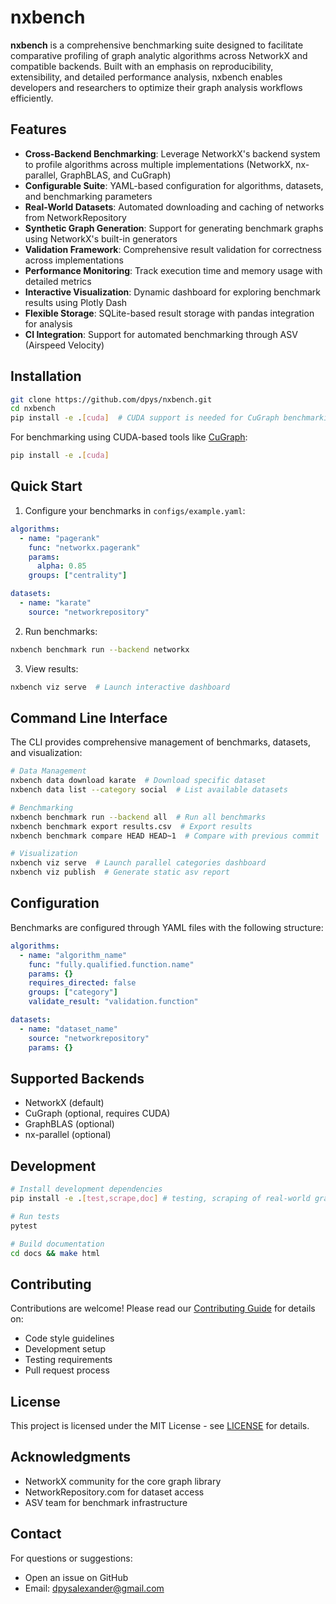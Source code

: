 # nxbench

**nxbench** is a comprehensive benchmarking suite designed to facilitate comparative profiling of graph analytic algorithms across NetworkX and compatible backends. Built with an emphasis on reproducibility, extensibility, and detailed performance analysis, nxbench enables developers and researchers to optimize their graph analysis workflows efficiently.

## Features

- **Cross-Backend Benchmarking**: Leverage NetworkX's backend system to profile algorithms across multiple implementations (NetworkX, nx-parallel, GraphBLAS, and CuGraph)
- **Configurable Suite**: YAML-based configuration for algorithms, datasets, and benchmarking parameters
- **Real-World Datasets**: Automated downloading and caching of networks from NetworkRepository
- **Synthetic Graph Generation**: Support for generating benchmark graphs using NetworkX's built-in generators
- **Validation Framework**: Comprehensive result validation for correctness across implementations
- **Performance Monitoring**: Track execution time and memory usage with detailed metrics
- **Interactive Visualization**: Dynamic dashboard for exploring benchmark results using Plotly Dash
- **Flexible Storage**: SQLite-based result storage with pandas integration for analysis
- **CI Integration**: Support for automated benchmarking through ASV (Airspeed Velocity)

## Installation

```bash
git clone https://github.com/dpys/nxbench.git
cd nxbench
pip install -e .[cuda]  # CUDA support is needed for CuGraph benchmarking
```

For benchmarking using CUDA-based tools like [CuGraph](https://github.com/rapidsai/cugraph):

```bash
pip install -e .[cuda]
```

## Quick Start

1. Configure your benchmarks in `configs/example.yaml`:

```yaml
algorithms:
  - name: "pagerank"
    func: "networkx.pagerank"
    params:
      alpha: 0.85
    groups: ["centrality"]

datasets:
  - name: "karate"
    source: "networkrepository"
```

2. Run benchmarks:

```bash
nxbench benchmark run --backend networkx
```

3. View results:

```bash
nxbench viz serve  # Launch interactive dashboard
```

## Command Line Interface

The CLI provides comprehensive management of benchmarks, datasets, and visualization:

```bash
# Data Management
nxbench data download karate  # Download specific dataset
nxbench data list --category social  # List available datasets

# Benchmarking
nxbench benchmark run --backend all  # Run all benchmarks
nxbench benchmark export results.csv  # Export results
nxbench benchmark compare HEAD HEAD~1  # Compare with previous commit

# Visualization
nxbench viz serve  # Launch parallel categories dashboard
nxbench viz publish  # Generate static asv report
```

## Configuration

Benchmarks are configured through YAML files with the following structure:

```yaml
algorithms:
  - name: "algorithm_name"
    func: "fully.qualified.function.name"
    params: {}
    requires_directed: false
    groups: ["category"]
    validate_result: "validation.function"

datasets:
  - name: "dataset_name"
    source: "networkrepository"
    params: {}
```

## Supported Backends

- NetworkX (default)
- CuGraph (optional, requires CUDA)
- GraphBLAS (optional)
- nx-parallel (optional)

## Development

```bash
# Install development dependencies
pip install -e .[test,scrape,doc] # testing, scraping of real-world graph data, and documentation

# Run tests
pytest

# Build documentation
cd docs && make html
```

## Contributing

Contributions are welcome! Please read our [Contributing Guide](CONTRIBUTING.md) for details on:

- Code style guidelines
- Development setup
- Testing requirements
- Pull request process

## License

This project is licensed under the MIT License - see [LICENSE](LICENSE) for details.

## Acknowledgments

- NetworkX community for the core graph library
- NetworkRepository.com for dataset access
- ASV team for benchmark infrastructure

## Contact

For questions or suggestions:

- Open an issue on GitHub
- Email: <dpysalexander@gmail.com>
